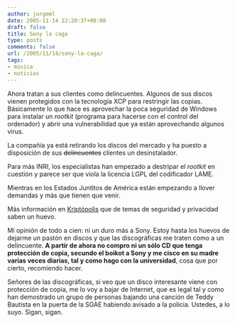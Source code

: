 ```yaml
---
author: jorgeml
date: 2005-11-14 22:20:37+00:00
draft: false
title: Sony la caga
type: posts
comments: false
url: /2005/11/14/sony-la-caga/
tags:
- música
- noticias
---
```


Ahora tratan a sus clientes como delincuentes. Algunos de sus discos vienen protegidos con la tecnología XCP para restringir las copias. Básicamente lo que hace es aprovechar la poca seguridad de Windows para instalar un _rootkit_ (programa para hacerse con el control del ordenador) y abrir una vulnerabilidad que ya están aprovechando algunos virus.

La compañía ya está retirando los discos del mercado y ha puesto a disposición de sus ~~delincuentes~~ clientes un desinstalador.

Para más INRI, los especialistas han empezado a destripar el _rootkit_ en cuestión y parece ser que viola la licencia LGPL del codificador LAME.

Mientras en los Estados Juntitos de América están empezando a llover demandas y más que tienen que venir.

Más información en [Kriptópolis](http://www.kriptopolis.org/node/1352) que de temas de seguridad y privacidad saben un huevo.

Mi opinión de todo a cien: ni un duro más a Sony. Estoy hasta los huevos de dejarme un pastón en discos y que las discográficas me traten como a un delincuente. **A partir de ahora no compro ni un sólo CD que tenga protección de copia, secundo el boikot a Sony y me cisco en su madre varias veces diarias, tal y como hago con la universidad**,  cosa que por cierto, recomiendo hacer.

Señores de las discográficas, si veo que un disco interesante viene con protección de copia, me lo voy a bajar de Internet, que es legal tal y como han demostrado un grupo de personas bajando una canción de Teddy Bautista en la puerta de la SGAE habiendo avisado a la policia. Ustedes, a lo suyo. Sigan, sigan.
